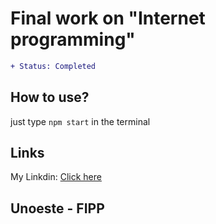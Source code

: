 # Final work on "Internet programming"
```diff
+ Status: Completed
```

## How to use?
just type `npm start` in the terminal
<br/>

## Links
My Linkdin: [Click here](https://www.linkedin.com/in/roberto-komuro-824912354/)
## Unoeste - FIPP